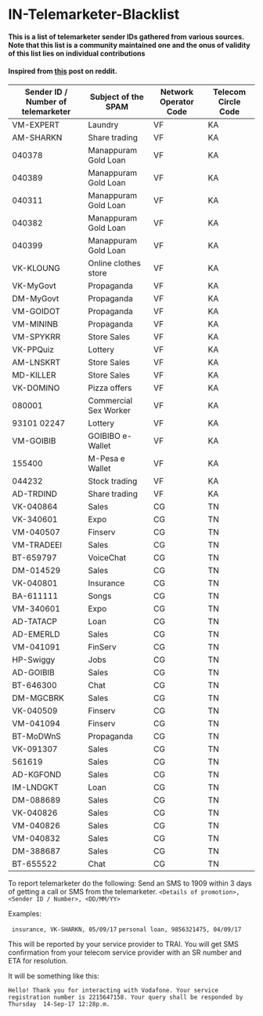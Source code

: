 # IN-Telemarketer-Blacklist
#### This is a list of telemarketer sender IDs gathered from various sources. Note that this list is a community maintained one and the onus of validity of this list lies on individual contributions

#### Inspired from [this](https://www.reddit.com/r/india/comments/6zd44e/blacklist_of_telemarketers/) post on reddit.

Sender ID / Number of telemarketer | Subject of the SPAM | Network Operator Code | Telecom Circle Code
-----------------------------------|---------------------|-----------------------|--------------------
VM-EXPERT | Laundry | VF | KA
AM-SHARKN | Share trading | VF | KA
040378 | Manappuram Gold Loan | VF | KA
040389 | Manappuram Gold Loan | VF | KA
040311 | Manappuram Gold Loan | VF | KA
040382 | Manappuram Gold Loan | VF | KA
040399 | Manappuram Gold Loan | VF | KA
VK-KLOUNG | Online clothes store | VF | KA
VK-MyGovt | Propaganda | VF | KA
DM-MyGovt | Propaganda | VF | KA
VM-GOIDOT | Propaganda | VF | KA
VM-MININB | Propaganda | VF | KA
VM-SPYKRR | Store Sales | VF | KA
VK-PPQuiz | Lottery | VF | KA
AM-LNSKRT | Store Sales | VF | KA
MD-KILLER | Store Sales | VF | KA
VK-DOMINO | Pizza offers | VF | KA
080001 | Commercial Sex Worker | VF | KA
93101 02247 | Lottery | VF | KA
VM-GOIBIB | GOIBIBO e-Wallet | VF | KA
155400 | M-Pesa e Wallet | VF | KA
044232 | Stock trading | VF | KA
AD-TRDIND | Share trading | VF | KA
VK-040864 | Sales | CG | TN
VK-340601 | Expo | CG | TN
VM-040507 | Finserv | CG | TN
VM-TRADEEI | Sales | CG | TN
BT-659797 | VoiceChat | CG | TN
DM-014529 | Sales | CG | TN
VK-040801 | Insurance | CG | TN
BA-611111 | Songs | CG | TN
VM-340601 | Expo | CG | TN
AD-TATACP | Loan | CG | TN
AD-EMERLD | Sales | CG | TN
VM-041091 | FinServ | CG | TN
HP-Swiggy | Jobs | CG | TN
AD-GOIBIB | Sales | CG | TN
BT-646300 | Chat | CG | TN
DM-MGCBRK | Sales | CG | TN
VK-040509 | Finserv | CG | TN
VM-041094 | Finserv | CG | TN
BT-MoDWnS | Propaganda | CG | TN
VK-091307 | Sales | CG | TN
561619 | Sales | CG | TN
AD-KGFOND | Sales | CG | TN
IM-LNDGKT | Loan | CG | TN
DM-088689 | Sales | CG | TN
VK-040826 | Sales | CG | TN
VM-040826 | Sales | CG | TN
VM-040832 | Sales | CG | TN
DM-388687 | Sales | CG | TN
BT-655522 | Chat | CG | TN

To report telemarketer do the following:
Send an SMS to 1909 within 3 days of getting a call or SMS from the telemarketer.
```<Details of promotion>, <Sender ID / Number>, <DD/MM/YY>```

Examples:

``` insurance, VK-SHARKN, 05/09/17```
```personal loan, 9856321475, 04/09/17 ```

This will be reported by your service provider to TRAI. You will get SMS confirmation from your telecom service provider with an SR number and ETA for resolution.

It will be something like this:

```Hello! Thank you for interacting with Vodafone. Your service registration number is 2215647158. Your query shall be responded by Thursday  14-Sep-17 12:28p.m.```

